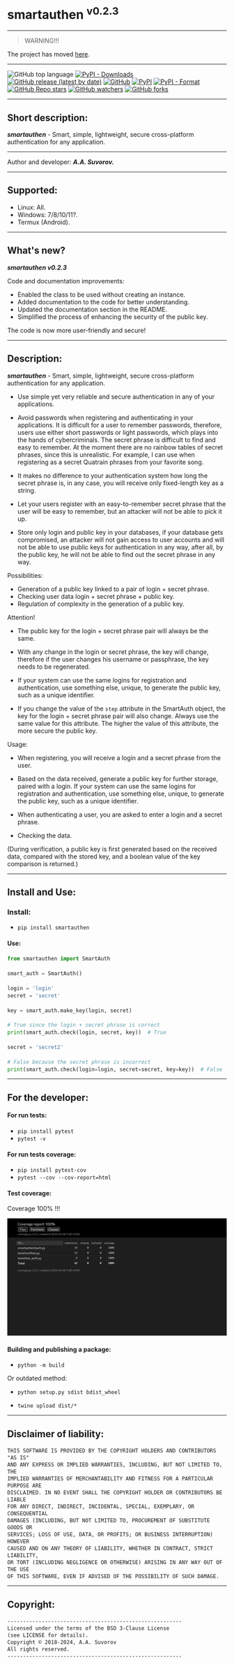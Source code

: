# smartauthen <sup>v0.2.3</sup>

***

> WARNING!!! 

The project has moved [here](https://github.com/smartlegionlab/smartauthen).

***


![GitHub top language](https://img.shields.io/github/languages/top/smartlegionlab/smartauthen)
[![PyPI - Downloads](https://img.shields.io/pypi/dm/smartauthen?label=pypi%20downloads)](https://pypi.org/project/smartauthen/)
[![GitHub release (latest by date)](https://img.shields.io/github/v/release/smartlegionlab/smartauthen)](https://github.com/smartlegionlab/smartauthen/)
[![GitHub](https://img.shields.io/github/license/smartlegionlab/smartauthen)](https://github.com/smartlegionlab/smartauthen/blob/master/LICENSE)
[![PyPI](https://img.shields.io/pypi/v/smartauthen)](https://pypi.org/project/smartauthen)
[![PyPI - Format](https://img.shields.io/pypi/format/smartauthen)](https://pypi.org/project/smartauthen)
[![GitHub Repo stars](https://img.shields.io/github/stars/smartlegionlab/smartauthen?style=social)](https://github.com/smartlegionlab/smartauthen/)
[![GitHub watchers](https://img.shields.io/github/watchers/smartlegionlab/smartauthen?style=social)](https://github.com/smartlegionlab/smartauthen/)
[![GitHub forks](https://img.shields.io/github/forks/smartlegionlab/smartauthen?style=social)](https://github.com/smartlegionlab/smartauthen/)

***

## Short description:

___smartauthen___ - Smart, simple, lightweight, secure cross-platform authentication for any application.

***

Author and developer: ___A.A. Suvorov.___

***

## Supported:

- Linux: All.
- Windows: 7/8/10/11?.
- Termux (Android).

***

## What's new?

___smartauthen v0.2.3___

Code and documentation improvements:

- Enabled the class to be used without creating an instance.
- Added documentation to the code for better understanding.
- Updated the documentation section in the README.
- Simplified the process of enhancing the security of the public key.

The code is now more user-friendly and secure!


***

## Description:

___smartauthen___ - Smart, simple, lightweight, secure cross-platform authentication for any application.

- Use simple yet very reliable and secure authentication in any of your applications.


- Avoid passwords when registering and authenticating in your applications. It is difficult for a user to remember passwords,
therefore, users use either short passwords or light passwords, which plays into the hands of cybercriminals.
The secret phrase is difficult to find and easy to remember. At the moment there are no rainbow tables of secret phrases,
since this is unrealistic. For example, I can use when registering as a secret
Quatrain phrases from your favorite song. 


- It makes no difference to your authentication system how long the secret phrase is, in any case, you will receive only
fixed-length key as a string. 


- Let your users register with an easy-to-remember secret phrase that the user
will be easy to remember, but an attacker will not be able to pick it up.


- Store only login and public key in your databases,
if your database gets compromised,
an attacker will not gain access to user accounts
and will not be able to use public keys for authentication in any way,
after all, by the public key, he will not be able to find out the secret phrase in any way. 

Possibilities: 

- Generation of a public key linked to a pair of login + secret phrase.
- Checking user data login + secret phrase + public key.
- Regulation of complexity in the generation of a public key.

Attention! 

- The public key for the login + secret phrase pair will always be the same.


- With any change in the login or secret phrase, the key will change, therefore
if the user changes his username or passphrase, the key needs to be regenerated.


- If your system can use the same logins for registration and authentication,
use something else, unique, to generate the public key, such as a unique identifier.


- If you change the value of the `step` attribute in the SmartAuth object, the key for the login + secret phrase pair will also change. 
Always use the same value for this attribute. The higher the value of this attribute, the more secure the public key. 


Usage:

- When registering, you will receive a login and a secret phrase from the user.


- Based on the data received, generate a public key for further storage, paired with a login.
If your system can use the same logins for registration and authentication,
use something else, unique, to generate the public key, such as a unique identifier. 


- When authenticating a user, you are asked to enter a login and a secret phrase.


- Checking the data. 


(During verification, a public key is first generated based on the received data, 
compared with the stored key, and a boolean value of the key comparison is returned.) 

***

## Install and Use:

### Install:

- `pip install smartauthen`

#### Use:

```python
from smartauthen import SmartAuth

smart_auth = SmartAuth()

login = 'login'
secret = 'secret'

key = smart_auth.make_key(login, secret)

# True since the login + secret phrase is correct
print(smart_auth.check(login, secret, key))  # True

secret = 'secret2'

# False because the secret phrase is incorrect
print(smart_auth.check(login=login, secret=secret, key=key))  # False

```

***

## For the developer:


#### For run tests:

- `pip install pytest`
- `pytest -v`

#### For run tests coverage:

- `pip install pytest-cov`
- `pytest --cov --cov-report=html`

#### Test coverage:

Coverage 100% !!!

![coverage img](https://github.com/smartlegionlab/smartauth/raw/master/data/images/smartauthen.png)

#### Building and publishing a package:

- `python -m build`

Or outdated method:

- `python setup.py sdist bdist_wheel`

- `twine upload dist/*`


***

## Disclaimer of liability:

    THIS SOFTWARE IS PROVIDED BY THE COPYRIGHT HOLDERS AND CONTRIBUTORS "AS IS"
    AND ANY EXPRESS OR IMPLIED WARRANTIES, INCLUDING, BUT NOT LIMITED TO, THE
    IMPLIED WARRANTIES OF MERCHANTABILITY AND FITNESS FOR A PARTICULAR PURPOSE ARE
    DISCLAIMED. IN NO EVENT SHALL THE COPYRIGHT HOLDER OR CONTRIBUTORS BE LIABLE
    FOR ANY DIRECT, INDIRECT, INCIDENTAL, SPECIAL, EXEMPLARY, OR CONSEQUENTIAL
    DAMAGES (INCLUDING, BUT NOT LIMITED TO, PROCUREMENT OF SUBSTITUTE GOODS OR
    SERVICES; LOSS OF USE, DATA, OR PROFITS; OR BUSINESS INTERRUPTION) HOWEVER
    CAUSED AND ON ANY THEORY OF LIABILITY, WHETHER IN CONTRACT, STRICT LIABILITY,
    OR TORT (INCLUDING NEGLIGENCE OR OTHERWISE) ARISING IN ANY WAY OUT OF THE USE
    OF THIS SOFTWARE, EVEN IF ADVISED OF THE POSSIBILITY OF SUCH DAMAGE.

***

## Copyright:
    --------------------------------------------------------
    Licensed under the terms of the BSD 3-Clause License
    (see LICENSE for details).
    Copyright © 2018-2024, A.A. Suvorov
    All rights reserved.
    --------------------------------------------------------
